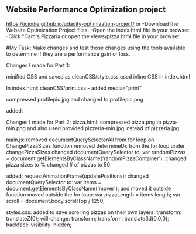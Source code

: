 ## Website Performance Optimization project
https://jcjodie.github.io/udacity-optimization-project/
or
-Download the Website Optimization Project files.
-Open the index.html file in your browser.
-Click "Cam's Pizzaria or open the views/pizza.html file in your browser.

#My Task:
Make changes and test those changes using the tools available to determine if they are a performance gain or loss.

Changes I made for Part 1:

minified CSS and saved as cleanCSS/style.css
used inline CSS in index.html

In index.html: cleanCSS/print.css - added media=”print”

compressed profilepic.jpg and changed to profilepic.png

added: <script async src="http://www.google-analytics.com/analytics.js"></script>

Changes I made for Part 2:
pizza.html:
compressed pizza.png to pizza-min.png and also used provided pizzeria-min.jpg instead of pizzeria.jpg

main.js:
removed documentQuerySelectorAll from for loop on ChangePizzaSizes function
removed determineDx from the for loop under changePizzaSizes
changed documentQuerySelector to:
var randomPizzas = document.getElementsByClassName('randomPizzaContainer');
changed pizza sizes to %
changed # of pizzas to 50

added: requestAnimationFrame(updatePositions); 
changed documentQuerySelector to:
var items = document.getElementsByClassName('mover'); and moved it outside function
moved outside the for loop:
var pizzaLength = items.length;
var scroll = document.body.scrollTop / 1250;

styles.css:
added to save scrolling pizzas on their own layers:
transform: translateZ(0);
  will-change: transform;
  transform: translate3d(0,0,0);
  backface-visibility: hidden;
